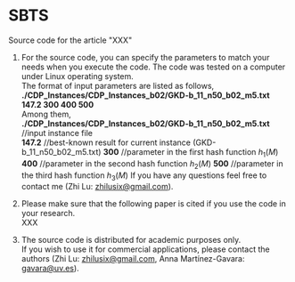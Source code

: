 # SBTS
Source code for the article "XXX"

1. For the source code, you can specify the parameters to match your needs when you execute the code. The code was tested on a computer under Linux operating system.  
   The format of input parameters are listed as follows,      
   **./CDP_Instances/CDP_Instances_b02/GKD-b_11_n50_b02_m5.txt 147.2 300 400 500**    
   Among them,  
   **./CDP_Instances/CDP_Instances_b02/GKD-b_11_n50_b02_m5.txt** //input instance file  
   **147.2**                //best-known result for current instance (GKD-b_11_n50_b02_m5.txt)
   **300**                  //parameter in the first hash function $h_1(M)$
   **400**                  //parameter in the second hash function $h_2(M)$
   **500**                  //parameter in the third hash function $h_3(M)$
   If you have any questions feel free to contact me (Zhi Lu: zhilusix@gmail.com).
  
2. Please make sure that the following paper is cited if you use the code in your research.    
   XXX

3. The source code is distributed for academic purposes only.    
   If you wish to use it for commercial applications, please contact the authors (Zhi Lu: zhilusix@gmail.com, Anna Martínez-Gavara: gavara@uv.es).
